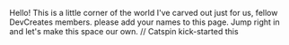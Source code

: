 Hello! This is a little corner of the world I've carved out just for us, fellow DevCreates members. please add your names to this page. Jump right in and let's make this space our own. // Catspin kick-started this
